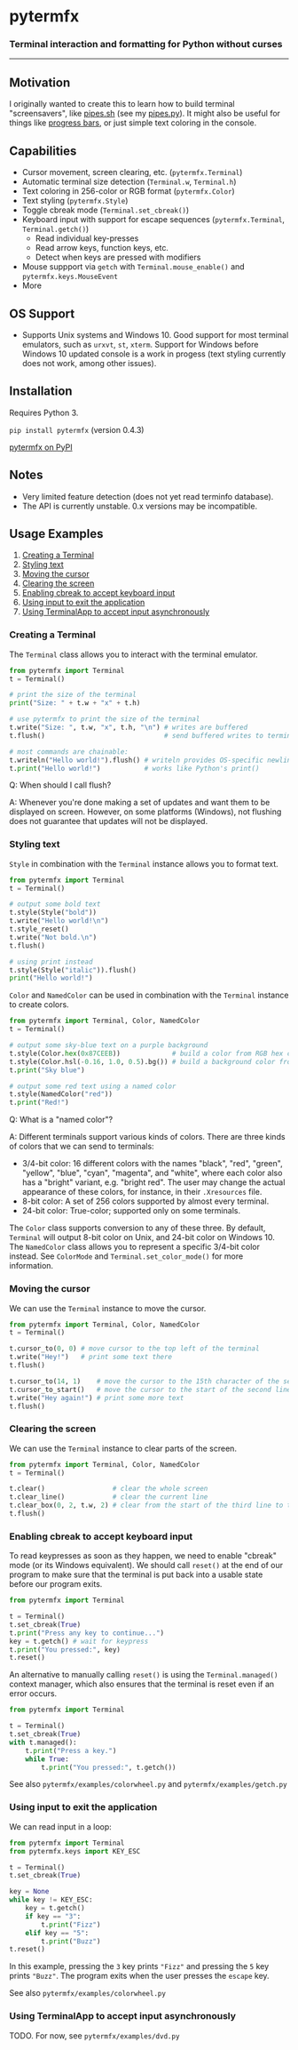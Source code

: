 # pytermfx
### Terminal interaction and formatting for Python without curses
---

## Motivation
I originally wanted to create this to learn how to build terminal "screensavers", like [pipes.sh](https://github.com/pipeseroni/pipes.sh) (see my [pipes.py](https://github.com/loganzartman/pytermfx/blob/master/pytermfx/examples/pipes.py)). It might also be useful for things like [progress bars](https://github.com/loganzartman/pytermfx/blob/master/pytermfx/examples/progress_bar.py), or just simple text coloring in the console.

## Capabilities
* Cursor movement, screen clearing, etc. (`pytermfx.Terminal`)
* Automatic terminal size detection (`Terminal.w`, `Terminal.h`)
* Text coloring in 256-color or RGB format (`pytermfx.Color`)
* Text styling (`pytermfx.Style`)
* Toggle cbreak mode (`Terminal.set_cbreak()`)
* Keyboard input with support for escape sequences (`pytermfx.Terminal`, `Terminal.getch()`)
	* Read individual key-presses
	* Read arrow keys, function keys, etc.
	* Detect when keys are pressed with modifiers
* Mouse suppport via `getch` with `Terminal.mouse_enable()` and `pytermfx.keys.MouseEvent`
* More

## OS Support
* Supports Unix systems and Windows 10. Good support for most terminal emulators, such as `urxvt`, `st`, `xterm`. Support for Windows before Windows 10 updated console is a work in progess (text styling currently does not work, among other issues).

## Installation
Requires Python 3.

`pip install pytermfx` (version 0.4.3)

[pytermfx on PyPI](https://pypi.org/project/pytermfx/)

## Notes
* Very limited feature detection (does not yet read terminfo database).
* The API is currently unstable. 0.x versions may be incompatible.

## Usage Examples
1. [Creating a Terminal](#creating-a-terminal)
2. [Styling text](#styling-text)
3. [Moving the cursor](#moving-the-cursor)
4. [Clearing the screen](#clearing-the-screen)
5. [Enabling cbreak to accept keyboard input](#enabling-cbreak-to-accept-keyboard-input)
6. [Using input to exit the application](#using-input-to-exit-the-application)
7. [Using TerminalApp to accept input asynchronously](#using-terminalapp-to-accept-input-asynchronously)

### Creating a Terminal
The `Terminal` class allows you to interact with the terminal emulator.

```python
from pytermfx import Terminal
t = Terminal()

# print the size of the terminal
print("Size: " + t.w + "x" + t.h)

# use pytermfx to print the size of the terminal
t.write("Size: ", t.w, "x", t.h, "\n") # writes are buffered
t.flush()                              # send buffered writes to terminal

# most commands are chainable:
t.writeln("Hello world!").flush() # writeln provides OS-specific newline
t.print("Hello world!")           # works like Python's print() 
```

Q: When should I call flush?

A: Whenever you're done making a set of updates and want them to be displayed on screen.
However, on some platforms (Windows), not flushing does not guarantee that updates will not be displayed.

### Styling text
`Style` in combination with the `Terminal` instance allows you to format text.

```python
from pytermfx import Terminal
t = Terminal()

# output some bold text
t.style(Style("bold"))
t.write("Hello world!\n")
t.style_reset()
t.write("Not bold.\n")
t.flush()

# using print instead
t.style(Style("italic")).flush()
print("Hello world!")
```

`Color` and `NamedColor` can be used in combination with the `Terminal` instance to create colors.

```python
from pytermfx import Terminal, Color, NamedColor
t = Terminal()

# output some sky-blue text on a purple background
t.style(Color.hex(0x87CEEB))             # build a color from RGB hex code
t.style(Color.hsl(-0.16, 1.0, 0.5).bg()) # build a background color from HSL values
t.print("Sky blue")

# output some red text using a named color
t.style(NamedColor("red"))
t.print("Red!")
```

Q: What is a "named color"?

A: Different terminals support various kinds of colors. There are three kinds of colors that we can send to terminals:
* 3/4-bit color: 16 different colors with the names "black", "red", "green", "yellow", "blue", "cyan", "magenta", and "white", where each color also has a "bright" variant, e.g. "bright red". The user may change the actual appearance of these colors, for instance, in their `.Xresources` file.
* 8-bit color: A set of 256 colors supported by almost every terminal.
* 24-bit color: True-color; supported only on some terminals.

The `Color` class supports conversion to any of these three. By default, `Terminal` will output 8-bit color on Unix, and 24-bit color on Windows 10. The `NamedColor` class allows you to represent a specific 3/4-bit color instead. See `ColorMode` and `Terminal.set_color_mode()` for more information.

### Moving the cursor
We can use the `Terminal` instance to move the cursor.

```python
from pytermfx import Terminal, Color, NamedColor
t = Terminal()

t.cursor_to(0, 0) # move cursor to the top left of the terminal
t.write("Hey!")   # print some text there
t.flush()

t.cursor_to(14, 1)    # move the cursor to the 15th character of the second line
t.cursor_to_start()   # move the cursor to the start of the second line
t.write("Hey again!") # print some more text
t.flush()
```

### Clearing the screen
We can use the `Terminal` instance to clear parts of the screen.

```python
from pytermfx import Terminal, Color, NamedColor
t = Terminal()

t.clear()                 # clear the whole screen
t.clear_line()            # clear the current line
t.clear_box(0, 2, t.w, 2) # clear from the start of the third line to the end of the fourth
t.flush()
```

### Enabling cbreak to accept keyboard input
To read keypresses as soon as they happen, we need to enable "cbreak" mode (or its Windows equivalent). We should call `reset()` at the end of our program to make sure that the terminal is put back into a usable state before our program exits.

```python
from pytermfx import Terminal

t = Terminal()
t.set_cbreak(True)
t.print("Press any key to continue...")
key = t.getch() # wait for keypress
t.print("You pressed:", key)
t.reset()
```

An alternative to manually calling `reset()` is using the `Terminal.managed()` context manager, which also ensures that the terminal is reset even if an error occurs.

```python
from pytermfx import Terminal

t = Terminal()
t.set_cbreak(True)
with t.managed():
    t.print("Press a key.")
    while True:
        t.print("You pressed:", t.getch())
```

See also `pytermfx/examples/colorwheel.py` and `pytermfx/examples/getch.py`

### Using input to exit the application
We can read input in a loop:

```python
from pytermfx import Terminal
from pytermfx.keys import KEY_ESC

t = Terminal()
t.set_cbreak(True)

key = None
while key != KEY_ESC:
    key = t.getch()
    if key == "3":
        t.print("Fizz")
    elif key == "5":
        t.print("Buzz")
t.reset()
```
In this example, pressing the `3` key prints `"Fizz"` and pressing the `5` key prints `"Buzz"`. The program exits when the user presses the `escape` key.

See also `pytermfx/examples/colorwheel.py`

### Using TerminalApp to accept input asynchronously
TODO. For now, see `pytermfx/examples/dvd.py`
